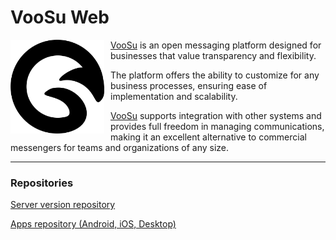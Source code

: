 # VooSu Web

<img src="./src/assets/image/logo.svg" width=150 height=150 style="float: left; padding-right: 10px" alt="VooSu logo">

[VooSu](https://voo.su) is an open messaging platform designed for businesses that value transparency and flexibility.

The platform offers the ability to customize for any business processes, ensuring ease of implementation and
scalability.

[VooSu](https://voo.su) supports integration with other systems and provides full freedom in managing communications,
making it an excellent alternative to commercial messengers for teams and organizations of any size.

---

### Repositories

[Server version repository](https://github.com/voo-su/server)

[Apps repository (Android, iOS, Desktop)](https://github.com/voo-su/app)

